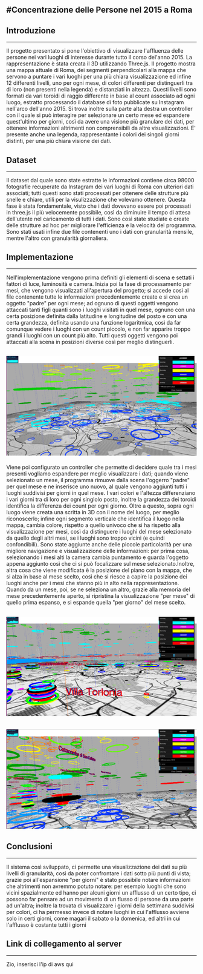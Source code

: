 #Concentrazione delle Persone nel 2015 a Roma
---------------------------------------------------

## Introduzione
---------------
Il progetto presentato si pone l'obiettivo di visualizzare l'affluenza delle persone nei vari luoghi di interesse durante tutto il corso del'anno 2015. La rappresentazione è stata creata il 3D utilizzando Three.js. Il progetto mostra una mappa attuale di Roma, dei segmenti perpendicolari alla mappa che servono a puntare i vari luoghi per una più chiara visualizzazione ed infine 12 differenti livelli, uno per ogni mese, di colori differenti per distinguerli tra di loro (non presenti nella legenda) e distanziati in altezza.
Questi livelli sono formati da vari toroidi di raggio differente in base al count associato ad ogni luogo, estratto processando il database di foto pubblicate su Instagram nell'arco dell'anno 2015.
Si trova inoltre sulla parte alta destra un controller con il quale si può interagire per selezionare un certo mese ed espandere quest'ultimo per giorni, così da avere una visione più granulare dei dati, per ottenere informazioni altrimenti non comprensibili da altre visualizzazioni.
E' presente anche una legenda, rappresentante i colori dei singoli giorni distinti, per una più chiara visione dei dati.

## Dataset
---------------
Il dataset dal quale sono state estratte le informazioni contiene circa 98000 fotografie recuperate da Instagram dei vari luoghi di Roma con ulteriori dati associati; tutti questi sono stati processati per ottenere delle strutture più snelle e chiare, utili per la visulizzazione che volevamo ottenere. Questa fase è stata fondamentale, visto che i dati dovevano essere poi processati in three.js il più velocemente possibile, così da diminuire il tempo di attesa dell'utente nel caricamento di tutti i dati. Sono così state studiate e create delle strutture ad hoc per migliorare l'efficienza e la velocità del programma. Sono stati usati infine due file contenenti uno i dati con granularità mensile, mentre l'altro con granularità giornaliera.

## Implementazione
---------------
Nell'implementazione vengono prima definiti gli elementi di scena e settati i fattori di luce, luminosità e camera. Inizia poi la fase di processamento per mesi, che vengono visualizzati all'apertura del progetto; si accede così al file contenente tutte le informazioni precedentemente create e si crea un oggetto "padre" per ogni mese; ad ognuno di questi oggetti vengono attaccati tanti figli quanti sono i luoghi visitati in quel mese, ognuno con una certa posizione definita dalla latitudine e longitudine del posto e con una certa grandezza, definita usando una funzione logaritmica, così da far comunque vedere i luoghi con un count piccolo, e non far apparire troppo grandi i luoghi con un count più alto. Tutti questi oggetti vengono poi attaccati alla scena in posizioni diverse così per meglio distinguerli.

![Mappa con visione "per mesi"](ProjectInfiVis/screenshot/progetto1.jpg)
------------------

Viene poi configurato un controller che permette di decidere quale tra i mesi presenti vogliamo espandere per meglio visualizzare i dati; quando viene selezionato un mese, il programma rimuove dalla scena l'oggerro "padre" per quel mese e ne inserisce uno nuovo, al quale vengono aggiunti tutti i luoghi suddivisi per giorni in quel mese. I vari colori e l'altezza differenziano i vari giorni tra di loro per ogni singlolo posto, inoltre la grandezza dei toroidi identifica la differenza dei count per ogni giorno. Oltre a questo, sopra ogni luogo viene creata una scritta in 3D con il nome del luogo, per meglio riconoscerlo; infine ogni segmento verticale che identifica il luogo nella mappa, cambia colore, rispetto a quello univoco che si ha rispetto alla visualizzazione per mesi, così da distinguere i luoghi del mese selezionato da quello degli altri mesi, se i luoghi sono troppo vicini (e quindi confondibili). Sono state aggiunte anche delle piccole particolarità per una migliore navigazione e visualizzazione delle informazioni: per prima cosa, selezionando i mesi alti la camera cambia puntamento e guarda l'oggetto appena aggiunto così che ci si può focalizzare sul mese selezionato.Inoltre, altra cosa che viene modificata è la posizione del piano con la mappa, che si alza in base al mese scelto, così che si riesce a capire la posizione dei luoghi anche per i mesi che stanno più in alto nella rappresentazione.
Quando da un mese, poi, se ne seleziona un altro, grazie alla memoria del mese precedentemente aperto, si ripristina la visualizzazione "per mese" di quello prima espanso, e si espande quella "per giorno" del mese scelto.

![Mappa con visione "per giorni"](ProjectInfiVis/screenshot/progetto2.jpg)
------------------
![Mappa con visione "per giorni"](ProjectInfiVis/screenshot/progetto3.jpg)
------------------

## Conclusioni
---------------
Il sistema così sviluppato, ci permette una visualizzazione dei dati su più livelli di granularità, così da poter confrontare i dati sotto più punti di vista; grazie poi all'espansione "per giorni" è stato possibile notare informazioni che altrimenti non avremmo potuto notare: per esempio luoghi che sono vicini spazialmente ed hanno per alcuni giorni un afflusso di un certo tipo, ci possono far pensare ad un movimento di un flusso di persone da una parte ad un'altra; inoltre la trovata di visualizzare i giorni della settimana suddivisi per colori, ci ha permesso invece di notare luoghi in cui l'afflusso avviene solo in certi giorni, come magari il sabato o la domenica, ed altri in cui l'afflusso è costante tutti i giorni

## Link di collegamento al server
---------------
Zio, inserisci l'ip di aws qui

